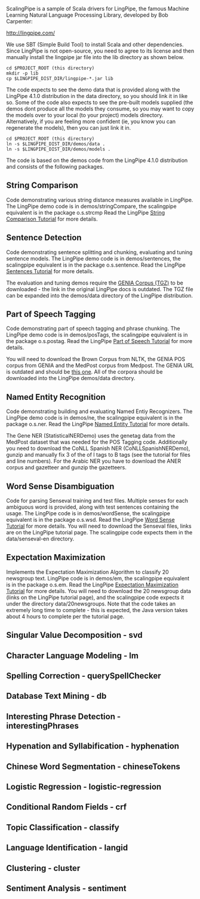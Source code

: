 ScalingPipe is a sample of Scala drivers for LingPipe, the famous Machine Learning Natural Language Processing Library, developed by Bob Carpenter:

http://lingpipe.com/

We use SBT (Simple Build Tool) to install Scala and other dependencies. Since LingPipe is not open-source, you need to agree to its license and then manually install the lingpipe jar file into the lib directory as shown below.

	cd $PROJECT_ROOT (this directory)
	mkdir -p lib
	cp $LINGPIPE_DIST_DIR/lingpipe-*.jar lib

The code expects to see the demo data that is provided along with the LingPipe 4.1.0 distribution in the data directory, so you should link it in like so. Some of the code also expects to see the pre-built models supplied (the demos dont produce all the models they consume, so you may want to copy the models over to your local (to your project) models directory. Alternatively, if you are feeling more confident (ie, you know you can regenerate the models), then you can just link it in.

	cd $PROJECT_ROOT (this directory)
	ln -s $LINGPIPE_DIST_DIR/demos/data .
	ln -s $LINGPIPE_DIST_DIR/demos/models .

The code is based on the demos code from the LingPipe 4.1.0 distribution and consists of the following packages.

## String Comparison

Code demonstrating various string distance measures available in LingPipe. The LingPipe demo code is in demos/stringCompare, the scalingpipe equivalent is in the package o.s.strcmp Read the LingPipe [String Comparison Tutorial](http://alias-i.com/lingpipe/demos/tutorial/stringCompare/read-me.html) for more details.

## Sentence Detection

Code demonstrating sentence splitting and chunking, evaluating and tuning sentence models. The LingPipe demo code is in demos/sentences, the scalingpipe equivalent is in the package o.s.sentence. Read the LingPipe [Sentences Tutorial](http://alias-i.com/lingpipe/demos/tutorial/sentences/read-me.html) for more details.

The evaluation and tuning demos require the [GENIA Corpus (TGZ)](http://www.nactem.ac.uk/genia/genia-corpus/term-corpus) to be downloaded - the link in the original LingPipe docs is outdated. The TGZ file can be expanded into the demos/data directory of the LingPipe distribution.

## Part of Speech Tagging

Code demonstrating part of speech tagging and phrase chunking. The LingPipe demo code is in demos/posTags, the scalingpipe equivalent is in the package o.s.postag. Read the LingPipe [Part of Speech Tutorial](http://alias-i.com/lingpipe/demos/tutorial/posTags/read-me.html) for more details.

You will need to download the Brown Corpus from NLTK, the GENIA POS corpus from GENIA and the MedPost corpus from Medpost. The GENIA URL is outdated and should be [this one](http://www.nactem.ac.uk/genia/genia-corpus/pos-annotation). All of the corpora should be downloaded into the LingPipe demos/data directory.

## Named Entity Recognition

Code demonstrating building and evaluating Named Entiy Recognizers. The LingPipe demo code is in demos/ne, the scalingpipe equivalent is in the package o.s.ner. Read the LingPipe [Named Entity Tutorial](http://alias-i.com/lingpipe/demos/tutorial/ne/read-me.html) for more details.

The Gene NER (StatisticalNERDemo) uses the genetag data from the MedPost dataset that was needed for the POS Tagging code. Additionally you need to download the CoNLL Spanish NER (CoNLLSpanishNERDemo), gunzip and manually fix 3 of the of I tags to B tags (see the tutorial for files and line numbers). For the Arabic NER you have to download the ANER corpus and gazetteer and gunzip the gazetteers.

## Word Sense Disambiguation

Code for parsing Senseval training and test files. Multiple senses for each ambiguous word is provided, along with test sentences containing the usage. The LingPipe code is in demos/wordSense, the scalingpipe equivalent is in the package o.s.wsd. Read the LingPipe [Word Sense Tutorial](http://alias-i.com/lingpipe/demos/tutorial/wordSense/read-me.html) for more details. You will need to download the Senseval files, links are on the LingPipe tutorial page. The scalingpipe code expects them in the data/senseval-en directory.

## Expectation Maximization 

Implements the Expectation Maximization Algorithm to classify 20 newsgroup text. LingPipe code is in demos/em, the scalingpipe equivalent is in the package o.s.em. Read the LingPipe [Expectation Maximization Tutorial](http://alias-i.com/lingpipe/demos/tutorial/em/read-me.html) for more details. You will need to download the 20 newsgroup data (links on the LingPipe tutorial page), and the scalingpipe code expects it under the directory data/20newsgroups. Note that the code takes an extremely long time to complete - this is expected, the Java version takes about 4 hours to complete per the tutorial page.

## Singular Value Decomposition - svd
## Character Language Modeling - lm
## Spelling Correction - querySpellChecker
## Database Text Mining - db
## Interesting Phrase Detection - interestingPhrases
## Hypenation and Syllabification - hyphenation
## Chinese Word Segmentation - chineseTokens
## Logistic Regression - logistic-regression
## Conditional Random Fields - crf
## Topic Classification - classify
## Language Identification - langid
## Clustering - cluster
## Sentiment Analysis - sentiment

